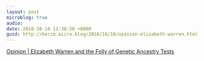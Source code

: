 ```yaml
---
layout: post
microblog: true
audio: 
date: 2018-10-18 12:38:50 +0800
guid: http://kerim.micro.blog/2018/10/18/opinion-elizabeth-warren.html
---
```

[Opinion | Elizabeth Warren and the Folly of Genetic Ancestry Tests](https://www.nytimes.com/2018/10/17/opinion/elizabeth-warren-and-the-folly-of-genetic-ancestry-tests.html)
